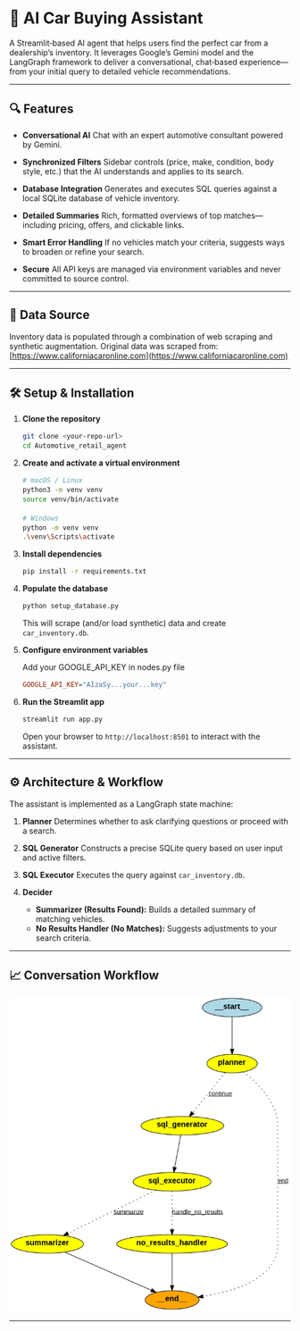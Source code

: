 # 🚗 AI Car Buying Assistant

A Streamlit‑based AI agent that helps users find the perfect car from a dealership’s inventory. It leverages Google’s Gemini model and the LangGraph framework to deliver a conversational, chat‑based experience—from your initial query to detailed vehicle recommendations.

---

## 🔍 Features

* **Conversational AI**
  Chat with an expert automotive consultant powered by Gemini.

* **Synchronized Filters**
  Sidebar controls (price, make, condition, body style, etc.) that the AI understands and applies to its search.

* **Database Integration**
  Generates and executes SQL queries against a local SQLite database of vehicle inventory.

* **Detailed Summaries**
  Rich, formatted overviews of top matches—including pricing, offers, and clickable links.

* **Smart Error Handling**
  If no vehicles match your criteria, suggests ways to broaden or refine your search.

* **Secure**
  All API keys are managed via environment variables and never committed to source control.

---

## 🎲 Data Source

Inventory data is populated through a combination of web scraping and synthetic augmentation.
Original data was scraped from:
[https://www.californiacaronline.com](https://www.californiacaronline.com)

---

## 🛠️ Setup & Installation

1. **Clone the repository**

   ```bash
   git clone <your-repo-url>
   cd Automotive_retail_agent
   ```

2. **Create and activate a virtual environment**

   ```bash
   # macOS / Linux
   python3 -m venv venv
   source venv/bin/activate

   # Windows
   python -m venv venv
   .\venv\Scripts\activate
   ```

3. **Install dependencies**

   ```bash
   pip install -r requirements.txt
   ```

4. **Populate the database**

   ```bash
   python setup_database.py
   ```

   This will scrape (and/or load synthetic) data and create `car_inventory.db`.

5. **Configure environment variables**

    Add your GOOGLE_API_KEY in nodes.py file
      ```ini
      GOOGLE_API_KEY="AIzaSy...your...key"
      ```


6. **Run the Streamlit app**

   ```bash
   streamlit run app.py
   ```

   Open your browser to `http://localhost:8501` to interact with the assistant.

---

## ⚙️ Architecture & Workflow

The assistant is implemented as a LangGraph state machine:

1. **Planner**
   Determines whether to ask clarifying questions or proceed with a search.

2. **SQL Generator**
   Constructs a precise SQLite query based on user input and active filters.

3. **SQL Executor**
   Executes the query against `car_inventory.db`.

4. **Decider**

   * **Summarizer (Results Found):** Builds a detailed summary of matching vehicles.
   * **No Results Handler (No Matches):** Suggests adjustments to your search criteria.

---

## 📈 Conversation Workflow

![Conversation Workflow](workflow_graph.png)

---
